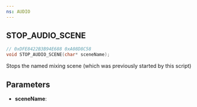 ```yaml
---
ns: AUDIO
---
```

## STOP_AUDIO_SCENE

```c
// 0xDFE8422B3B94E688 0xA08D8C58
void STOP_AUDIO_SCENE(char* sceneName);
```

Stops the named mixing scene (which was previously started by this script)


## Parameters
* **sceneName**:

